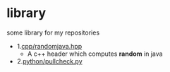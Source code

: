 # library
some library for my repositories

- 1.[cpp/randomjava.hpp](./cpp/randomjava.hpp)
  - A c++ header which computes **random** in java
- 2.[python/pullcheck.py](./python/pullcheck.py)
